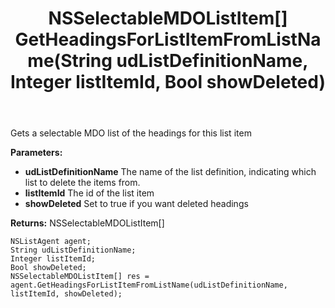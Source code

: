 ﻿---
uid: crmscript_ref_NSListAgent_GetHeadingsForListItemFromListName
title: NSSelectableMDOListItem[] GetHeadingsForListItemFromListName(String udListDefinitionName, Integer listItemId, Bool showDeleted)
intellisense: NSListAgent.GetHeadingsForListItemFromListName
keywords: NSListAgent, GetHeadingsForListItemFromListName
so.topic: reference
---

Gets a selectable MDO list of the headings for this list item

**Parameters:**
 - **udListDefinitionName** The name of the list definition, indicating which list to delete the items from.
 - **listItemId** The id of the list item
 - **showDeleted** Set to true if you want deleted headings

**Returns:** NSSelectableMDOListItem[]

```crmscript
NSListAgent agent;
String udListDefinitionName;
Integer listItemId;
Bool showDeleted;
NSSelectableMDOListItem[] res = agent.GetHeadingsForListItemFromListName(udListDefinitionName, listItemId, showDeleted);
```

